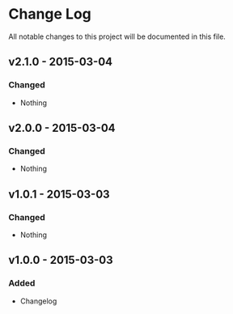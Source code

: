 # Change Log
All notable changes to this project will be documented in this file.

## v2.1.0 - 2015-03-04
### Changed
- Nothing

## v2.0.0 - 2015-03-04
### Changed
- Nothing

## v1.0.1 - 2015-03-03
### Changed
- Nothing

## v1.0.0 - 2015-03-03
### Added
- Changelog
